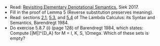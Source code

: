 - Read: [Revisiting Elementary Denotational Semantics](https://arxiv.org/abs/1707.03762), Siek 2017.
- Fill in the proof of Lemma 5 (Reverse substitution preserves meaning).
- Read: sections [2.1](Lambda2_1.pdf), [5.3](Lambda5_3.pdf), and [5.4](Lambda5_4.pdf) of
   The Lambda Calculus: its Syntax and Semantics, Barendregt 1984.
- Do exercise 5.8.7 (i) (page 128) of Barendregt 1984, which states:
  Compute [|M|]^{D_A} for M = I, K, S, \Omega. Which of these sets is empty?
